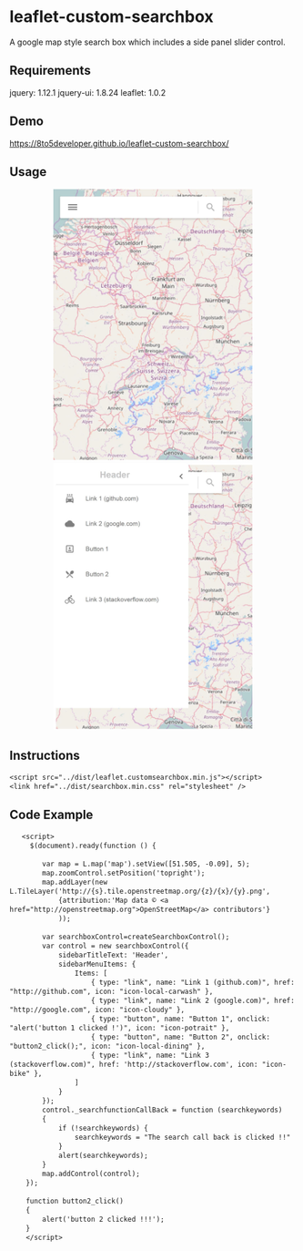 # leaflet-custom-searchbox

A google map style search box which includes a side panel slider control.

## Requirements 
   jquery:  1.12.1 
   jquery-ui: 1.8.24 
   leaflet: 1.0.2

## Demo
https://8to5developer.github.io/leaflet-custom-searchbox/

## Usage

<p align="center">
  <img src="https://github.com/8to5Developer/leaflet-custom-searchbox/raw/gh-pages/screenshots/snapshot1.JPG" width="350"/>
  <img src="https://github.com/8to5Developer/leaflet-custom-searchbox/raw/gh-pages/screenshots/snapshot2.JPG" width="350"/>
</p>


## Instructions
```
<script src="../dist/leaflet.customsearchbox.min.js"></script>
<link href="../dist/searchbox.min.css" rel="stylesheet" />
```

## Code Example
```
   <script>
     $(document).ready(function () {
        
        var map = L.map('map').setView([51.505, -0.09], 5);
        map.zoomControl.setPosition('topright');
        map.addLayer(new L.TileLayer('http://{s}.tile.openstreetmap.org/{z}/{x}/{y}.png',
            {attribution:'Map data © <a href="http://openstreetmap.org">OpenStreetMap</a> contributors'}
            ));
	    
        var searchboxControl=createSearchboxControl();
        var control = new searchboxControl({
            sidebarTitleText: 'Header',
            sidebarMenuItems: {
                Items: [
                    { type: "link", name: "Link 1 (github.com)", href: "http://github.com", icon: "icon-local-carwash" },
                    { type: "link", name: "Link 2 (google.com)", href: "http://google.com", icon: "icon-cloudy" },
                    { type: "button", name: "Button 1", onclick: "alert('button 1 clicked !')", icon: "icon-potrait" },
                    { type: "button", name: "Button 2", onclick: "button2_click();", icon: "icon-local-dining" },
                    { type: "link", name: "Link 3 (stackoverflow.com)", href: 'http://stackoverflow.com', icon: "icon-bike" },
                ]
            }
        });
        control._searchfunctionCallBack = function (searchkeywords)
        {
            if (!searchkeywords) {
                searchkeywords = "The search call back is clicked !!"
            }
            alert(searchkeywords);
        }
        map.addControl(control);
    });
    
    function button2_click()
    {
        alert('button 2 clicked !!!');
    }
    </script>
```
	
